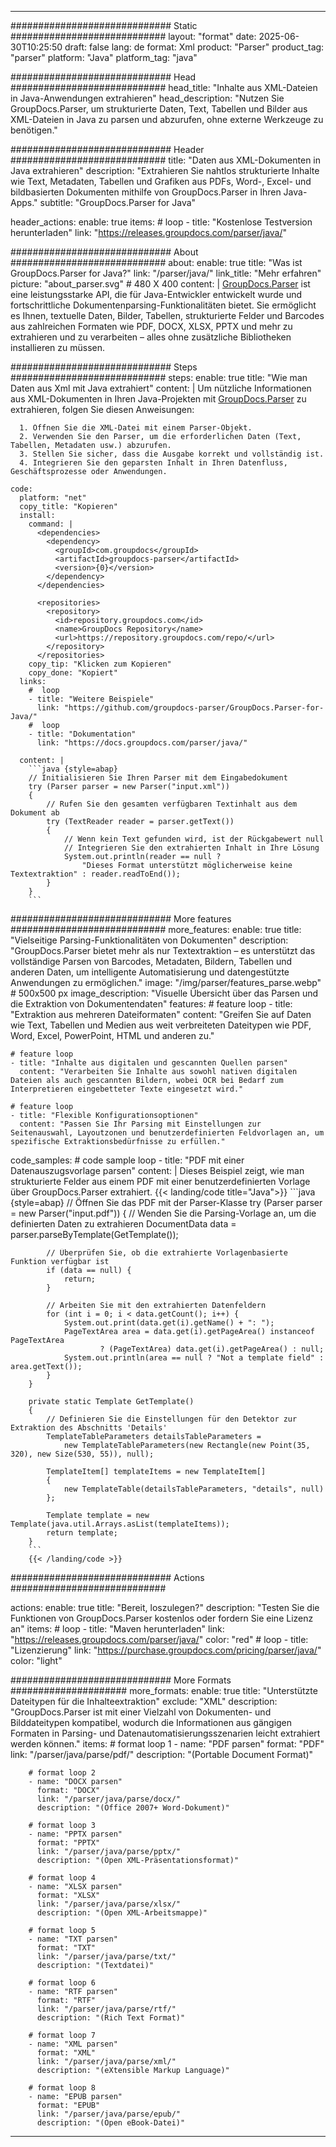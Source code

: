 


---
############################# Static ############################
layout: "format"
date:  2025-06-30T10:25:50
draft: false
lang: de
format: Xml
product: "Parser"
product_tag: "parser"
platform: "Java"
platform_tag: "java"

############################# Head ############################
head_title: "Inhalte aus XML-Dateien in Java-Anwendungen extrahieren"
head_description: "Nutzen Sie GroupDocs.Parser, um strukturierte Daten, Text, Tabellen und Bilder aus XML-Dateien in Java zu parsen und abzurufen, ohne externe Werkzeuge zu benötigen."

############################# Header ############################
title: "Daten aus XML-Dokumenten in Java extrahieren" 
description: "Extrahieren Sie nahtlos strukturierte Inhalte wie Text, Metadaten, Tabellen und Grafiken aus PDFs, Word-, Excel- und bildbasierten Dokumenten mithilfe von GroupDocs.Parser in Ihren Java-Apps."
subtitle: "GroupDocs.Parser for Java" 

header_actions:
  enable: true
  items:
    #  loop
    - title: "Kostenlose Testversion herunterladen"
      link: "https://releases.groupdocs.com/parser/java/"
      
############################# About ############################
about:
    enable: true
    title: "Was ist GroupDocs.Parser for Java?"
    link: "/parser/java/"
    link_title: "Mehr erfahren"
    picture: "about_parser.svg" # 480 X 400
    content: |
       [GroupDocs.Parser](/parser/java/) ist eine leistungsstarke API, die für Java-Entwickler entwickelt wurde und fortschrittliche Dokumentenparsing-Funktionalitäten bietet. Sie ermöglicht es Ihnen, textuelle Daten, Bilder, Tabellen, strukturierte Felder und Barcodes aus zahlreichen Formaten wie PDF, DOCX, XLSX, PPTX und mehr zu extrahieren und zu verarbeiten – alles ohne zusätzliche Bibliotheken installieren zu müssen.

############################# Steps ############################
steps:
    enable: true
    title: "Wie man Daten aus Xml mit Java extrahiert"
    content: |
      Um nützliche Informationen aus XML-Dokumenten in Ihren Java-Projekten mit [GroupDocs.Parser](/parser/java/) zu extrahieren, folgen Sie diesen Anweisungen:
      
      1. Öffnen Sie die XML-Datei mit einem Parser-Objekt.
      2. Verwenden Sie den Parser, um die erforderlichen Daten (Text, Tabellen, Metadaten usw.) abzurufen.
      3. Stellen Sie sicher, dass die Ausgabe korrekt und vollständig ist.
      4. Integrieren Sie den geparsten Inhalt in Ihren Datenfluss, Geschäftsprozesse oder Anwendungen.
   
    code:
      platform: "net"
      copy_title: "Kopieren"
      install:
        command: |
          <dependencies>
            <dependency>
              <groupId>com.groupdocs</groupId>
              <artifactId>groupdocs-parser</artifactId>
              <version>{0}</version>
            </dependency>
          </dependencies>

          <repositories>
            <repository>
              <id>repository.groupdocs.com</id>
              <name>GroupDocs Repository</name>
              <url>https://repository.groupdocs.com/repo/</url>
            </repository>
          </repositories>
        copy_tip: "Klicken zum Kopieren"
        copy_done: "Kopiert"
      links:
        #  loop
        - title: "Weitere Beispiele"
          link: "https://github.com/groupdocs-parser/GroupDocs.Parser-for-Java/"
        #  loop
        - title: "Dokumentation"
          link: "https://docs.groupdocs.com/parser/java/"
          
      content: |
        ```java {style=abap}
        // Initialisieren Sie Ihren Parser mit dem Eingabedokument
        try (Parser parser = new Parser("input.xml"))
        {
            // Rufen Sie den gesamten verfügbaren Textinhalt aus dem Dokument ab
            try (TextReader reader = parser.getText())
            {
                // Wenn kein Text gefunden wird, ist der Rückgabewert null
                // Integrieren Sie den extrahierten Inhalt in Ihre Lösung
                System.out.println(reader == null ? 
                    "Dieses Format unterstützt möglicherweise keine Textextraktion" : reader.readToEnd());
            }
        }
        ```            

############################# More features ############################
more_features:
  enable: true
  title: "Vielseitige Parsing-Funktionalitäten von Dokumenten"
  description: "GroupDocs.Parser bietet mehr als nur Textextraktion – es unterstützt das vollständige Parsen von Barcodes, Metadaten, Bildern, Tabellen und anderen Daten, um intelligente Automatisierung und datengestützte Anwendungen zu ermöglichen."
  image: "/img/parser/features_parse.webp" # 500x500 px
  image_description: "Visuelle Übersicht über das Parsen und die Extraktion von Dokumentendaten"
  features:
    # feature loop
    - title: "Extraktion aus mehreren Dateiformaten"
      content: "Greifen Sie auf Daten wie Text, Tabellen und Medien aus weit verbreiteten Dateitypen wie PDF, Word, Excel, PowerPoint, HTML und anderen zu."

    # feature loop
    - title: "Inhalte aus digitalen und gescannten Quellen parsen"
      content: "Verarbeiten Sie Inhalte aus sowohl nativen digitalen Dateien als auch gescannten Bildern, wobei OCR bei Bedarf zum Interpretieren eingebetteter Texte eingesetzt wird."

    # feature loop
    - title: "Flexible Konfigurationsoptionen"
      content: "Passen Sie Ihr Parsing mit Einstellungen zur Seitenauswahl, Layoutzonen und benutzerdefinierten Feldvorlagen an, um spezifische Extraktionsbedürfnisse zu erfüllen."
      
  code_samples:
    # code sample loop
    - title: "PDF mit einer Datenauszugsvorlage parsen"
      content: |
        Dieses Beispiel zeigt, wie man strukturierte Felder aus einem PDF mit einer benutzerdefinierten Vorlage über GroupDocs.Parser extrahiert.
        {{< landing/code title="Java">}}
        ```java {style=abap}
        //  Öffnen Sie das PDF mit der Parser-Klasse
        try (Parser parser = new Parser("input.pdf"))
        {
            // Wenden Sie die Parsing-Vorlage an, um die definierten Daten zu extrahieren
            DocumentData data = parser.parseByTemplate(GetTemplate());

            // Überprüfen Sie, ob die extrahierte Vorlagenbasierte Funktion verfügbar ist
            if (data == null) {
                return;
            }

            // Arbeiten Sie mit den extrahierten Datenfeldern
            for (int i = 0; i < data.getCount(); i++) {
                System.out.print(data.get(i).getName() + ": ");
                PageTextArea area = data.get(i).getPageArea() instanceof PageTextArea
                        ? (PageTextArea) data.get(i).getPageArea() : null;
                System.out.println(area == null ? "Not a template field" : area.getText());
            }
        }

        private static Template GetTemplate()
        {
            // Definieren Sie die Einstellungen für den Detektor zur Extraktion des Abschnitts 'Details'
            TemplateTableParameters detailsTableParameters = 
                new TemplateTableParameters(new Rectangle(new Point(35, 320), new Size(530, 55)), null);

            TemplateItem[] templateItems = new TemplateItem[]
            {
                new TemplateTable(detailsTableParameters, "details", null)
            };

            Template template = new Template(java.util.Arrays.asList(templateItems));
            return template;
        }
        ```
        {{< /landing/code >}}


############################# Actions ############################

actions:
  enable: true
  title: "Bereit, loszulegen?"
  description: "Testen Sie die Funktionen von GroupDocs.Parser kostenlos oder fordern Sie eine Lizenz an"
  items:
    #  loop
    - title: "Maven herunterladen"
      link: "https://releases.groupdocs.com/parser/java/"
      color: "red"
        #  loop
    - title: "Lizenzierung"
      link: "https://purchase.groupdocs.com/pricing/parser/java/"
      color: "light"


############################# More Formats #####################
more_formats:
    enable: true
    title: "Unterstützte Dateitypen für die Inhalteextraktion"
    exclude: "XML"
    description: "GroupDocs.Parser ist mit einer Vielzahl von Dokumenten- und Bilddateitypen kompatibel, wodurch die Informationen aus gängigen Formaten in Parsing- und Datenautomatisierungsszenarien leicht extrahiert werden können."
    items: 
        # format loop 1
        - name: "PDF parsen"
          format: "PDF"
          link: "/parser/java/parse/pdf/"
          description: "(Portable Document Format)"
          
        # format loop 2
        - name: "DOCX parsen"
          format: "DOCX"
          link: "/parser/java/parse/docx/"
          description: "(Office 2007+ Word-Dokument)"
          
        # format loop 3
        - name: "PPTX parsen"
          format: "PPTX"
          link: "/parser/java/parse/pptx/"
          description: "(Open XML-Präsentationsformat)"
          
        # format loop 4
        - name: "XLSX parsen"
          format: "XLSX"
          link: "/parser/java/parse/xlsx/"
          description: "(Open XML-Arbeitsmappe)"
          
        # format loop 5
        - name: "TXT parsen"
          format: "TXT"
          link: "/parser/java/parse/txt/"
          description: "(Textdatei)"
          
        # format loop 6
        - name: "RTF parsen"
          format: "RTF"
          link: "/parser/java/parse/rtf/"
          description: "(Rich Text Format)"
          
        # format loop 7
        - name: "XML parsen"
          format: "XML"
          link: "/parser/java/parse/xml/"
          description: "(eXtensible Markup Language)"
          
        # format loop 8
        - name: "EPUB parsen"
          format: "EPUB"
          link: "/parser/java/parse/epub/"
          description: "(Open eBook-Datei)"
         
          

---